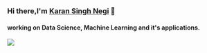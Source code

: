 ### Hi there,I'm [Karan Singh Negi](https://github.com/negikaran7) 👋
#### working on Data Science, Machine Learning and it's applications.


<a href="https://github-readme-stats.vercel.app/api?username=negikaran7">
<img align="center" src="https://github-readme-stats.vercel.app/api/top-langs/?username=negikaran7&show_icons=true&theme=dark&layout=compact" />
</a>

